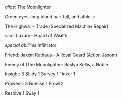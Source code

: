 
_alias:_ The Moonlighter

Green eyes, long blond hair, tall, and athletic

The Highwall - Trade (Specialized Machine Repair)

*vice*: Luxury - Hoard of Wealth

*special abilities*
Infiltrator


Friend:
Jaxom Ruthaua - A Royal Guard (Action Jaxom)

Enemy of (The Moonlighter):
Roslyn Kellis, a Noble

Insight: 3
Study 1
Survey 1
Tinker 1

Prowess: 3
Finesse 1
Prowl 2

Resolve 1
Sway 1